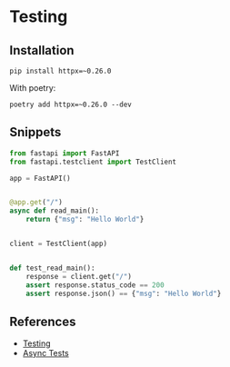 # Testing

## Installation

```shell
pip install httpx=~0.26.0
```

With poetry:
```shell
poetry add httpx=~0.26.0 --dev
```


## Snippets

```py
from fastapi import FastAPI
from fastapi.testclient import TestClient

app = FastAPI()


@app.get("/")
async def read_main():
    return {"msg": "Hello World"}


client = TestClient(app)


def test_read_main():
    response = client.get("/")
    assert response.status_code == 200
    assert response.json() == {"msg": "Hello World"}
```


## References

- [Testing](https://fastapi.tiangolo.com/tutorial/testing)
- [Async Tests](https://fastapi.tiangolo.com/advanced/async-tests/)